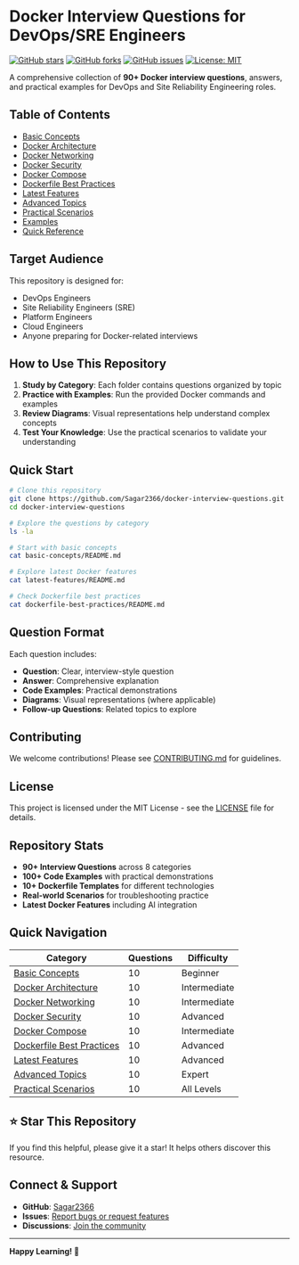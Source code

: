 # Docker Interview Questions for DevOps/SRE Engineers

[![GitHub stars](https://img.shields.io/github/stars/Sagar2366/docker-interview-questions.svg)](https://github.com/Sagar2366/docker-interview-questions/stargazers)
[![GitHub forks](https://img.shields.io/github/forks/Sagar2366/docker-interview-questions.svg)](https://github.com/Sagar2366/docker-interview-questions/network)
[![GitHub issues](https://img.shields.io/github/issues/Sagar2366/docker-interview-questions.svg)](https://github.com/Sagar2366/docker-interview-questions/issues)
[![License: MIT](https://img.shields.io/badge/License-MIT-yellow.svg)](https://opensource.org/licenses/MIT)

A comprehensive collection of **90+ Docker interview questions**, answers, and practical examples for DevOps and Site Reliability Engineering roles.

## Table of Contents

- [Basic Concepts](#basic-concepts)
- [Docker Architecture](#docker-architecture)
- [Docker Networking](#docker-networking)
- [Docker Security](#docker-security)
- [Docker Compose](#docker-compose)
- [Dockerfile Best Practices](#dockerfile-best-practices)
- [Latest Features](#latest-features)
- [Advanced Topics](#advanced-topics)
- [Practical Scenarios](#practical-scenarios)
- [Examples](#examples)
- [Quick Reference](#quick-reference)

## Target Audience

This repository is designed for:
- DevOps Engineers
- Site Reliability Engineers (SRE)
- Platform Engineers
- Cloud Engineers
- Anyone preparing for Docker-related interviews

## How to Use This Repository

1. **Study by Category**: Each folder contains questions organized by topic
2. **Practice with Examples**: Run the provided Docker commands and examples
3. **Review Diagrams**: Visual representations help understand complex concepts
4. **Test Your Knowledge**: Use the practical scenarios to validate your understanding

## Quick Start

```bash
# Clone this repository
git clone https://github.com/Sagar2366/docker-interview-questions.git
cd docker-interview-questions

# Explore the questions by category
ls -la

# Start with basic concepts
cat basic-concepts/README.md

# Explore latest Docker features
cat latest-features/README.md

# Check Dockerfile best practices
cat dockerfile-best-practices/README.md
```

## Question Format

Each question includes:
- **Question**: Clear, interview-style question
- **Answer**: Comprehensive explanation
- **Code Examples**: Practical demonstrations
- **Diagrams**: Visual representations (where applicable)
- **Follow-up Questions**: Related topics to explore

## Contributing

We welcome contributions! Please see [CONTRIBUTING.md](CONTRIBUTING.md) for guidelines.

## License

This project is licensed under the MIT License - see the [LICENSE](LICENSE) file for details.

## Repository Stats

- **90+ Interview Questions** across 8 categories
- **100+ Code Examples** with practical demonstrations
- **10+ Dockerfile Templates** for different technologies
- **Real-world Scenarios** for troubleshooting practice
- **Latest Docker Features** including AI integration

## Quick Navigation

| Category | Questions | Difficulty |
|----------|-----------|------------|
| [Basic Concepts](basic-concepts/) | 10 | Beginner |
| [Docker Architecture](docker-architecture/) | 10 | Intermediate |
| [Docker Networking](docker-networking/) | 10 | Intermediate |
| [Docker Security](docker-security/) | 10 | Advanced |
| [Docker Compose](docker-compose/) | 10 | Intermediate |
| [Dockerfile Best Practices](dockerfile-best-practices/) | 10 | Advanced |
| [Latest Features](latest-features/) | 10 | Advanced |
| [Advanced Topics](advanced-topics/) | 10 | Expert |
| [Practical Scenarios](practical-scenarios/) | 10 | All Levels |

## ⭐ Star This Repository

If you find this helpful, please give it a star! It helps others discover this resource.

## Connect & Support

- **GitHub**: [Sagar2366](https://github.com/Sagar2366)
- **Issues**: [Report bugs or request features](https://github.com/Sagar2366/docker-interview-questions/issues)
- **Discussions**: [Join the community](https://github.com/Sagar2366/docker-interview-questions/discussions)

---

**Happy Learning! 🐳**
